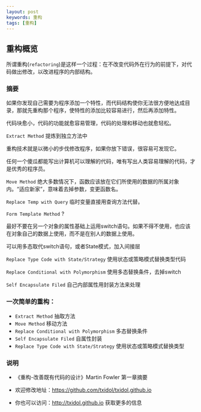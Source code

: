 ```yaml
---
layout: post
keywords: 重构
tags: [重构]
---
```


重构概览
--------

所谓重构(`refactoring`)是这样一个过程：在不改变代码外在行为的前提下，对代码做出修改，以改进程序的内部结构。

### 摘要
如果你发现自己需要为程序添加一个特性，而代码结构使你无法很方便地达成目录，那就先重构那个程序，使特性的添加比较容易进行，然后再添加特性。

代码块愈小，代码的功能就愈容易管理，代码的处理和移动也就愈轻松。

`Extract Method`  提炼到独立方法中

重构技术就是以微小的步伐修改程序，如果你放下错误，很容易可发现它。

任何一个傻瓜都能写出计算机可以理解的代码，唯有写出人类容易理解的代码，才是优秀的程序员。

`Move Method`  绝大多数情况下，函数应该放在它们所使用的数据的所属对象内。“适应新家”，意味着去掉参数，变更函数名。

`Replace Temp with Query`  临时变量直接用查询方法代替。

`Form Template Method`  ?

最好不要在另一个对象的属性基础上运用switch语句。如果不得不使用，也应该在对象自己的数据上使用，而不是在别人的数据上使用。

可以用多态取代switch语句，或者State模式，加入间接层

`Replace Type Code with State/Strategy`  使用状态或策略模式替换类型代码

`Replace Conditional with Polymorphism`  使用多态替换条件，去掉switch

`Self Encapsulate Filed`  自己内部属性用封装方法来处理

### 一次简单的重构：
- `Extract Method`  抽取方法
- `Move Method`  移动方法
- `Replace Conditional with Polymorphism`  多态替换条件
- `Self Encapsulate Filed`   自属性封装
- `Replace Type Code with State/Strategy`  使用状态或策略模式替换类型

### 说明
- 《重构-改善既有代码的设计》Martin Fowler  第一章摘要

- 欢迎修改地址：https://github.com/txidol/txidol.github.io

- 你也可以访问：http://txidol.github.io   获取更多的信息
